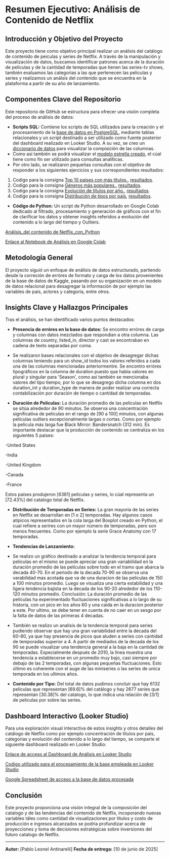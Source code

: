 # Resumen Ejecutivo: Análisis de Contenido de Netflix


## Introducción y Objetivo del Proyecto

Este proyecto tiene como objetivo principal realizar un análisis del catálogo de contenido de peiculas y series de Netflix. A través de la manipulación y visualización de datos, buscamos identificar patrones acerca de la duración de películas y de la cantidad de temporadas que tienen las series-tv shows, también evaluamos las categorias a las que pertenecen las peliculas y series y realizamos un análsis del contenido que se encuentra en la plataforma a partir de su año de lanzamiento.


## Componentes Clave del Repositorio

Este repositorio de GitHub se estructura para ofrecer una visión completa del proceso de análisis de datos:

* **Scripts SQL:** Contiene los scripts de SQL utilizados para la creación y el procesamiento de la [base de datos en PostgreSQL](codigo_estandarizado.sql), mediante tablas relacionales y un script destinado a ser utilizado como fuente posterior del dashboard realizado en Looker Studio. A su vez, se creo un [diccionario de datos](diccionario_de_datos.csv) para visualizar la compisición de las columnas.
* Como asi también se podrá visualizar el [modelo estrella creado](modelo_estrella_estandarizado.sql), el cúal tiene como fin ser utilizado para consultas analíticas.
* Por otro lado, se realizaron pequeñas consultas con el objetivo de responder a los siguientes ejercicios y sus correspondientes resultados:
 1) Codigo para la consigna [Top 10 países con más títulos.](Exercise_top_10_countries.sql), [resultados](Results_exercise_top_10_countries.csv).
 2) Codigo para la consigna [Géneros más populares.](Exercise_2_popular_categories.sql), [resultados](Results_exercise_2_popular_categories.csv).
 3) Codigo para la consigna [Evolución de títulos por año.](Exercise_3_titles_per_year.sql), [resultados](Results_exercise_3_titles_per_year.csv).
 4) Codigo para la consigna [Distribución de tipos por país](Exercise_4_type_per_country.sql), [resultados](Results_exercise_4_type_per_country.csv).
* **Código de Python:** Un script de Python desarrollado en Google Colab dedicado al filtrado, procesamiento y generación de gráficos con el fin de clarificar los datos y obtener insights referidos a evolución del contenido a lo largo del tiempo y Outliers.

[Análisis_del contenido de Netflix_con_Python](Análisis_de_catalogo_de_Netflix_con_Python.ipynb)

[Enlace al Notebook de Análisis en Google Colab](https://colab.research.google.com/drive/1GZ_hteDzXQfPQ6bIjg5XAKuivhGxQvjV?usp=sharing)

## Metodología General

El proyecto siguió un enfoque de análisis de datos estructurado, partiendo desde la correción de erróres de formato y carga de los datos provenientes de la base de datos de Kaggle, 
pasando por su organización en un modelo de datos relacional para desagregar la información de por ejemplo las variables de pais, actores y categoria, entre otros.


## Insights Clave y Hallazgos Principales

Tras el análisis, se han identificado varios puntos destacados:

* **Presencia de erróres en la base de datos:** Se encontro erróres de carga y columnas con datos mezclados que respondian a otra columna. Las columnas de country, listed_in, director	y cast se encontraban en cadena de texto separadas por coma.
* Se realizaron bases relacionales con el objetivo de desagregar dichas columnas teniendo para un show_id todos los valores referidos a cada una de las columnas mencionadas anteriormentre. Se encontro erróres tipográficos en la columna de duration puesto que habia valores en plural y singular para 'Season', como asi también se mencionaba valores del tipo tiempo, por lo que se desagrego dicha columna en dos duration_int y	duration_type de manera de poder realizar una correcta contabilización por duración de tiempo o cantidad de temporadas.

* **Duración de Películas:** La duración promedio de las películas en Netflix se sitúa alrededor de 90 minutos. Se observa una concentración significativa de películas en el rango de [90 a 100] minutos, con algunas películas outliers excepcionalmente largas o cortas. Como por ejemplo la película más larga fue Black Mirror: Bandersnatch (312 min). Es importante destacar que la producción de contenido se centraliza en los siguientes 5 paises:

-United States

-India

-United Kingdom

-Canada

-France

Estos países produjeron [6381] peliculas y series, lo cúal representa un [72.43%] del catalogo total de Netflix.

* **Distribución de Temporadas en Series:** La gran mayoría de las series en Netflix se desarrollan en [1 o 2] temporadas. Hay algunos casos atipicos representados en la cola larga del Boxplot creado en Python, el cual refiere  a serires con un mayor número de temporadas, pero son menos frecuentes. Como por ejemplo la serie Grace Anatomy con 17 temporadas.
  
* **Tendencias de Lanzamiento:**
* Se realizo un gráfico destinado a analizar la tendencia temporal para peliculas en el mismo se puede apreciar una gran variabilidad en la duración promedio de las películas sobre todo en el tramo que abarca la decada 40-70.
En el periodo de la decada 70-90 se observa una varabilidad mas acotada que va de una duracion de las peliculas de 150 a 100 minutos promedio. Luego se visualiza una cierta estabilidad y una ligera tendencia bajista en la decada de los 90-20 alrededor de los 110-120 minutos promedio.
Conclusión: La duración promedio de las películas ha experimentado fluctuaciones significativas a lo largo de su historia, con un pico en los años 60 y una caida en la duracion posterior a este. Por ultimo, se debe tener en cuenta de no caer en un sesgo por la falta de datos de las primeras 4 decadas.

* También se realizo un analisis de la tendencia temporal para series pudiendo observar que hay una gran variabilidad entre la decada del 60-80, ya que hay presencia de picos que aluden a series con cantidad de temporadas superior a 4. A partir de mediados de la decada de los 90 se puede visualizar una tendencia general a la baja en la cantidad de temporadas. Especialmente después de 2010, la línea muestra una tendencia a establecerse en un promedio muy bajo, casi siempre por debajo de las 2 temporadas, con algunas pequeñas fluctuaciones. Esto último es coherente con el auge de las miniseries o las series de unica temporada en los ultimos años.

* **Contenido por Tipo:** Del total de datos pudimos concluir que hay 6132 peliculas que representan [69.6]% del catálogo y hay 2677 series que representan [30.38]% del catalogo, lo que indica una relación de [3/1] de peliculas por sobre las series.


## Dashboard Interactivo (Looker Studio)

Para una exploración visual interactiva de estos insights y otros detalles del catálogo de Netflix como por ejemplo concentración de titulos por pais, categorias y evolución del contenido a lo largo del tiempo, se comparte el siguiente dashboard realizado en Looker Studio:

[Enlace de acceso al Dashboard de Análisis en Looker Studio](https://lookerstudio.google.com/reporting/0d580124-7616-462e-8409-c1bec239f7c7)

[Codigo utilizado para el procesamiento de la base empleada en Looker Studio](script_with_union_looker.sql)

[Google Spreadsheet de acceso a la base de datos procesada](https://docs.google.com/spreadsheets/d/1qAK0wzn3jGQAQHrqrE-GtwGWmcjQ6ADZi3jqIKL1MnE/edit?usp=sharing)

## Conclusión

Este proyecto proporciona una visión integral de la composición del catalogo y de las tendencias del contenido de Netflix, incoporando nuevas variables táles como cantidad de visualizaciones por titulos y costo de producción e ingresos alcanzados se podria profundizar acerca de proyecciones y toma de decisiones estratégicas sobre inversiones del futuro catalogo de Netflix.

---
**Autor:** [Pablo Leonel Antinarelli]
**Fecha de entrega:** [10 de junio de 2025]
